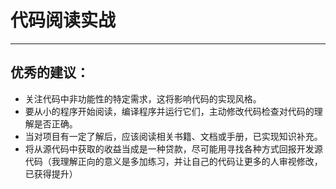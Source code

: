 # 代码阅读实战
---
## 优秀的建议：
- 关注代码中非功能性的特定需求，这将影响代码的实现风格。
- 要从小的程序开始阅读，编译程序并运行它们，主动修改代码检查对代码的理解是否正确。
- 当对项目有一定了解后，应该阅读相关书籍、文档或手册，已实现知识补充。
- 将从源代码中获取的收益当成是一种贷款，尽可能用寻找各种方式回报开发源代码（我理解正向的意义是多加练习，并让自己的代码让更多的人审视修改，已获得提升）